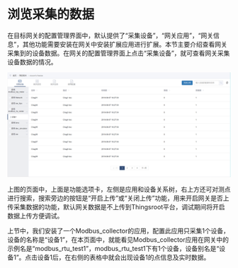 # 浏览采集的数据

在目标网关的配置管理界面中，默认提供了“采集设备”，“网关应用”，“网关信息”，其他功能需要安装在网关中安装扩展应用进行扩展。本节主要介绍查看网关采集到的设备数据。在网关的配置管理界面上点击“采集设备”，就可查看网关采集设备数据的情况。

![](../.gitbook/assets/image%20%2818%29.png)

上图的页面中，上面是功能选项卡，左侧是应用和设备关系树，右上方还可对测点进行搜索，搜索旁边的按钮是“开启上传”或“关闭上传”功能，用来开启网关是否上传采集数据的功能，默认网关数据是不上传到Thingsroot平台，调试期间将开启数据上传方便调试。

上节中，我们安装了一个Modbus\_collector的应用，配置此应用只采集1个设备，设备的名称是“设备1”，在本页面中，就能看见Modbus\_collector应用在网关中的示例名是“modbus\_rtu\_test1”，modbus\_rtu\_test1下有1个设备，设备别名是“设备1”。点击设备1后，在右侧的表格中就会出现设备1的点信息及实时数据。



